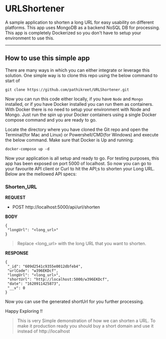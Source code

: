 # URLShortener
  
  A sample application to shorten a long URL for easy usability on different platforms. This app uses MongoDB as a backend NoSQL DB for processing. This app is completely Dockerized so you don't have to setup your environment to use this.

---

## How to use this simple app
  There are many ways in which you can either integrate or leverage this solution. One simple way is to clone this repo using the below command to start of
  
  ``` 
  git clone https://github.com/pathikreet/URLShortener.git
  ```
  
  Now you can run this code either locally, if you have `Node` and `Mongo` installed, or if you have Docker installed you can run them as containers. With Docker there is no need to setup your environment with Node and Mongo.
  Just run the spin up your Docker containers using a single Docker compose command and you are ready to go.
  
  Locate the directory where you have cloned the Git repo and open the Terminal(for Mac and Linux) or Powershell/CMD(for Windows) and execute the below command. Make sure that Docker is Up and running:
  
  ```
  docker-compose up -d
  ```
  
  Now your application is all setup and ready to go. For testing purposes, this app has been exposed on port 5000 of localhost. So now you can go to your favourite API client or Curl to hit the API;s to shorten your Long URL. Below are the mellowed API specs:

  ### Shorten_URL
  
   **REQUEST**
   - POST http://localhost:5000/api/url/shorten
    
   **BODY**
   ```
   {
    "longUrl": "<long_url>"
   }
   ```
   > Replace <long_url> with the long URL that you want to shorten.
    
   **RESPONSE**
   ```
   {
    "_id": "609d2541c9355e0012dbfeb4",
    "urlCode": "w396EKDcf",
    "longUrl": "<long_url>",
    "shortUrl": "http://localhost:5000/w396EKDcf",
    "date": "1620911425873",
    "__v": 0
   }
   ```
   
   Now you can use the generated shortUrl for you further processing.
   
   Happy Exploring !!
   
   > This is very Simple demonstration of how we can shorten a URL. To make it production ready you should buy a short domain and use it instead of http://localhost 

